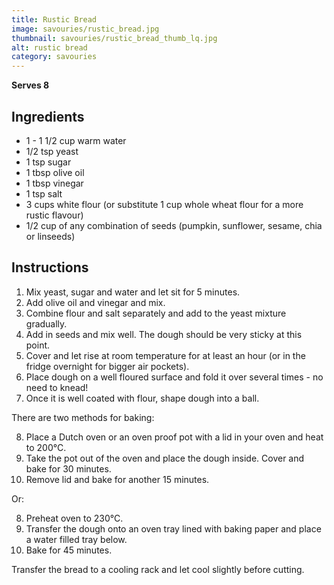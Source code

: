 ```yaml
---
title: Rustic Bread
image: savouries/rustic_bread.jpg
thumbnail: savouries/rustic_bread_thumb_lq.jpg
alt: rustic bread
category: savouries
---
```


**Serves 8**

## Ingredients

- 1 - 1 1/2 cup warm water
- 1/2 tsp yeast
- 1 tsp sugar
- 1 tbsp olive oil
- 1 tbsp vinegar
- 1 tsp salt
- 3 cups white flour (or substitute 1 cup whole wheat flour for a more rustic flavour)
- 1/2 cup of any combination of seeds (pumpkin, sunflower, sesame, chia or linseeds)

## Instructions

1. Mix yeast, sugar and water and let sit for 5 minutes.
2. Add olive oil and vinegar and mix.
3. Combine flour and salt separately and add to the yeast mixture gradually.
4. Add in seeds and mix well. The dough should be very sticky at this point.
5. Cover and let rise at room temperature for at least an hour (or in the fridge overnight for bigger air pockets).
6. Place dough on a well floured surface and fold it over several times - no need to knead!
7. Once it is well coated with flour, shape dough into a ball.

There are two methods for baking:

8. Place a Dutch oven or an oven proof pot with a lid in your oven and heat to 200°C.
9. Take the pot out of the oven and place the dough inside. Cover and bake for 30 minutes.
10. Remove lid and bake for another 15 minutes.

Or:

8. Preheat oven to 230°C.
9. Transfer the dough onto an oven tray lined with baking paper and place a water filled tray below.
10. Bake for 45 minutes.

Transfer the bread to a cooling rack and let cool slightly before cutting.
